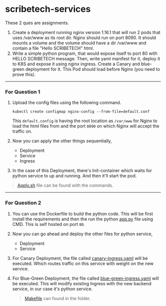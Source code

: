 # scribetech-services

These 2 ques are assignments.

1. Create a deployment running nginx version 1.16.1 that will run 2 pods that uses /var/www as its root dir. Nginx should run on port 8090. It should mounts a volume and the volume should have a dir /var/www and contain a file "Hello SCRIBETECH" html.
2. Write a simple python program, that would expose itself to port 80 with HELLO SCRIBETECH message. Then, write yaml manifest for it, deploy it to K8S and expose it using nginx ingress. Create a Canary and blue-green deployment for it. This Pod should load before Nginx (you need to prove this).

___

### For Question 1

1. Upload the config files using the following command.
      
       kubectl create configmap nginx-config --from-file=default.conf

   This `default.config` is having the root location as `/var/www` for Nginx to load the html files from and the port `8090` on which Nginx will accept the traffic on.
2. Now you can apply the other things sequentially,
     - Deployment
     - Service  
     - Ingress
3. In the case of this Deployment, there's Init-container which waits for python service to up and running. And then it'll start the pod.
> [Apply.sh](que1/apply.sh) file can be found with the commands.
___

### For Question 2

1. You can use the Dockerfile to build the python code. This will be first install the requirements and then the run the python [app.py](que2/app.py) file using CMD. This is self hosted on port `80`.
2. Now you can go ahead and deploy the other files for python service,
      - Deployment
      - Service
3. For Canary Deployment, the file called [canary-ingress.yaml](que2/manifests/canary-ingress.yaml) will be executed. Which routes traffic on this service with weight on the new service.
4. For Blue-Green Deployment, the file called [blue-green-ingress.yaml](que2/manifests/blue-green-ingress.yaml) will be executed. This will modify existing Ingress with the new backend service, in our case it's python service.

   > [Makefile](que2/makefile) can found in the folder.